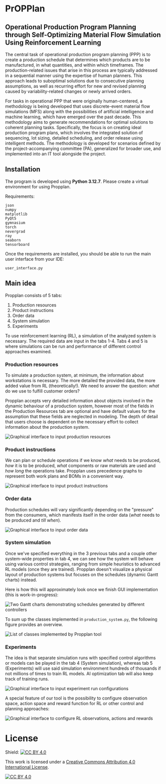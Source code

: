 # PrOPPlan #

## Operational Production Program Planning through Self-Optimizing Material Flow Simulation Using Reinforcement Learning ##

The central task of operational production program planning (PPP) is to create a production schedule that determines which products are to be manufactured, in what quantities, and within which timeframes.
The production-related issues that arise in this process are typically addressed in a sequential manner using the expertise of human planners.
This approach leads to suboptimal solutions due to consecutive planning assumptions, as well as recurring effort for new and revised planning caused by variability-related changes or newly arrived orders.

For tasks in operational PPP that were originally human-centered, a methodology is being developed that uses discrete-event material flow simulations (MFS) along with the possibilities of artificial intelligence and machine learning, which have emerged over the past decade. This methodology aims to generate recommendations for optimal solutions to coherent planning tasks.
Specifically, the focus is on creating ideal production program plans, which involves the integrated solution of sequencing, lot sizing, detailed scheduling, and order release using intelligent methods.
The methodology is developed for scenarios defined by the project-accompanying committee (PA), generalized for broader use, and implemented into an IT tool alongside the project.

## Installation ##

The program is developed using __Python 3.12.7__. Please create a virtual environment for using Propplan.

Requirements:

```
json
numpy
matplotlib
PyQt5
gymnasium
torch
nevergrad
ray
seaborn
tensorboard
```

Once the requirements are installed, you should be able to run the main user interface from your IDE:

```
user_interface.py
```

## Main idea ##

Propplan consists of 5 tabs:

1) Production resources
2) Product instructions
3) Order data
4) System simulation
5) Experiments

To use reinforcement learning (RL), a simulation of the analyzed system is necessary. The required data are input in the tabs 1-4. Tabs 4 and 5 is where simulations can be run and performance of different control approaches examined.

### Production resources ###

To simulate a production system, at minimum, the information about workstations is necessary. The more detailed the provided data, the more added value from RL (theoretically!). We need to answer the question: _what_ do we use to fulfill customer orders?

Propplan accepts very detailed information about objects involved in the dynamic behaviour of a production system, however most of the fields in the Production Resources tab are optional and have default values for the assumption that these fields are neglected in modeling. The depth of detail that users choose is dependent on the necessary effort to collect information about the production system.

![Graphical interface to input production resources](software_design/Tab_1.png)

### Product instructions ###

We can plan or schedule operations if we know _what_ needs to be produced, _how_ it is to be produced, _what_ components or raw materials are used and _how long_ the operations take. Propplan uses precedence graphs to represent both work plans and BOMs in a convenient way.

![Graphical interface to input product instructions](software_design/Tab_2.png)

### Order data ###

Production schedules will vary significantly depending on the "pressure" from the consumers, which manifests itself in the order data (_what_ needs to be produced and _till when_).

![Graphical interface to input order data](software_design/Tab_3.png)

### System simulation ###

Once we've specified everything in the 3 previous tabs and a couple other system-wide properties in tab 4, we can see how the system will behave using various control strategies, ranging from simple heuristics to advanced RL models (once they are trained). Propplan doesn't visualize a physical layout of production systems but focuses on the schedules (dynamic Gantt charts) instead.

Here is how this will approximately look once we finish GUI implementation (this is work-in-progress):

![Two Gantt charts demonstrating schedules generated by different controllers](software_design/Sim1_Sim2.png)

To sum up the classes implemented in ```production_system.py```, the following figure provides an overview.

![List of classes implemented by Propplan tool](software_design/class_list.png)

### Experiments ###

The idea is that separate simulation runs with specified control algorithms or models can be played in the tab 4 (System simulation), whereas tab 5 (Experiments) will use said simulation environment hundreds of thousands if not millions of times to train RL models. AI optimization tab will also keep track of training runs.

![Graphical interface to input experiment run configurations](software_design/Tab_5.png)

A special feature of our tool is the possibility to configure observation space, action space and reward function for RL or other control and planning approaches:

![Graphical interface to configure RL observations, actions and rewards](software_design/Config.png)

# License #

Shield: [![CC BY 4.0][cc-by-shield]][cc-by]

This work is licensed under a
[Creative Commons Attribution 4.0 International License][cc-by].

[![CC BY 4.0][cc-by-image]][cc-by]

[cc-by]: http://creativecommons.org/licenses/by/4.0/
[cc-by-image]: https://i.creativecommons.org/l/by/4.0/88x31.png
[cc-by-shield]: https://img.shields.io/badge/License-CC%20BY%204.0-lightgrey.svg
